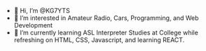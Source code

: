 - 👋 Hi, I’m @KG7YTS
- 👀 I’m interested in Amateur Radio, Cars, Programming, and Web Development
- 🌱 I’m currently learning ASL Interpreter Studies at College while refreshing on HTML, CSS, Javascript, and learning REACT.


<!---
KG7YTS/KG7YTS is a ✨ special ✨ repository because its `README.md` (this file) appears on your GitHub profile.
You can click the Preview link to take a look at your changes.
--->
